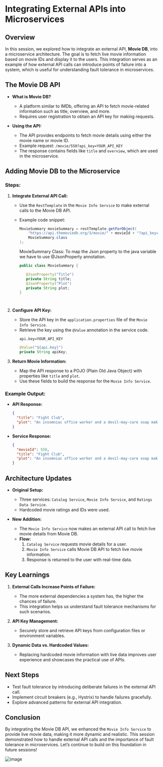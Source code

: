 # Integrating External APIs into Microservices

## Overview
In this session, we explored how to integrate an external API, **Movie DB**, into a microservice architecture. The goal is to fetch live movie information based on movie IDs and display it to the users. This integration serves as an example of how external API calls can introduce points of failure into a system, which is useful for understanding fault tolerance in microservices.

## The Movie DB API
- **What is Movie DB?**
  - A platform similar to IMDb, offering an API to fetch movie-related information such as title, overview, and more.
  - Requires user registration to obtain an API key for making requests.

- **Using the API:**
  - The API provides endpoints to fetch movie details using either the movie name or movie ID.
  - Example request: `/movie/550?api_key=YOUR_API_KEY`
  - The response contains fields like `title` and `overview`, which are used in the microservice.

## Adding Movie DB to the Microservice

### Steps:
1. **Integrate External API Call:**
   - Use the `RestTemplate` in the `Movie Info Service` to make external calls to the Movie DB API.
   - Example code snippet:
     ```java
     MovieSummary movieSummary = restTemplate.getForObject(
         "https://api.themoviedb.org/3/movie/" + movieId + "?api_key=" + apiKey,
         MovieSummary.class
     );
     ```

     MovieSummary Class:
     To map the Json property to the java variable we have to use @JsonProperty annotation.
     ```java
     public class MovieSummary {

        @JsonProperty("Title")
        private String title;
        @JsonProperty("Plot")
        private String plot;
     }
   ```
   

3. **Configure API Key:**
   - Store the API key in the `application.properties` file of the `Movie Info Service`.
   - Retrieve the key using the `@Value` annotation in the service code.
     ```properties
     api.key=YOUR_API_KEY
     ```
     ```java
     @Value("${api.key}")
     private String apiKey;
     ```

4. **Return Movie Information:**
   - Map the API response to a POJO (Plain Old Java Object) with properties like `title` and `plot`.
   - Use these fields to build the response for the `Movie Info Service`.

### Example Output:
- **API Response:**
  ```json
  {
    "title": "Fight Club",
    "plot": "An insomniac office worker and a devil-may-care soap maker form an underground fight club."
  }
  ```
- **Service Response:**
  ```json
  {
    "movieId": 550,
    "title": "Fight Club",
    "plot": "An insomniac office worker and a devil-may-care soap maker form an underground fight club."
  }
  ```

## Architecture Updates
- **Original Setup:**
  - Three services: `Catalog Service`, `Movie Info Service`, and `Ratings Data Service`.
  - Hardcoded movie ratings and IDs were used.

- **New Addition:**
  - The `Movie Info Service` now makes an external API call to fetch live movie details from Movie DB.
  - **Flow:**
    1. `Catalog Service` requests movie details for a user.
    2. `Movie Info Service` calls Movie DB API to fetch live movie information.
    3. Response is returned to the user with real-time data.

## Key Learnings
1. **External Calls Increase Points of Failure:**
   - The more external dependencies a system has, the higher the chances of failure.
   - This integration helps us understand fault tolerance mechanisms for such scenarios.

2. **API Key Management:**
   - Securely store and retrieve API keys from configuration files or environment variables.

3. **Dynamic Data vs. Hardcoded Values:**
   - Replacing hardcoded movie information with live data improves user experience and showcases the practical use of APIs.

## Next Steps
- Test fault tolerance by introducing deliberate failures in the external API call.
- Implement circuit breakers (e.g., Hystrix) to handle failures gracefully.
- Explore advanced patterns for external API integration.

## Conclusion
By integrating the Movie DB API, we enhanced the `Movie Info Service` to provide live movie data, making it more dynamic and realistic. This session demonstrated how to handle external API calls and the importance of fault tolerance in microservices. Let’s continue to build on this foundation in future sessions!


![image](https://github.com/user-attachments/assets/035e940e-9cc1-4f29-8794-bdafa3355b0c)

